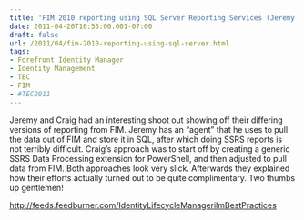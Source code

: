 ```yaml
---
title: 'FIM 2010 reporting using SQL Server Reporting Services (Jeremy and Craig)'
date: 2011-04-20T10:53:00.001-07:00
draft: false
url: /2011/04/fim-2010-reporting-using-sql-server.html
tags: 
- Forefront Identity Manager
- Identity Management
- TEC
- FIM
- #TEC2011
---
```


Jeremy and Craig had an interesting shoot out showing off their differing versions of reporting from FIM. Jeremy has an “agent” that he uses to pull the data out of FIM and store it in SQL, after which doing SSRS reports is not terribly difficult. Craig’s approach was to start off by creating a generic SSRS Data Processing extension for PowerShell, and then adjusted to pull data from FIM. Both approaches look very slick. Afterwards they explained how their efforts actually turned out to be quite complimentary. Two thumbs up gentlemen!

http://feeds.feedburner.com/IdentityLifecycleManagerilmBestPractices